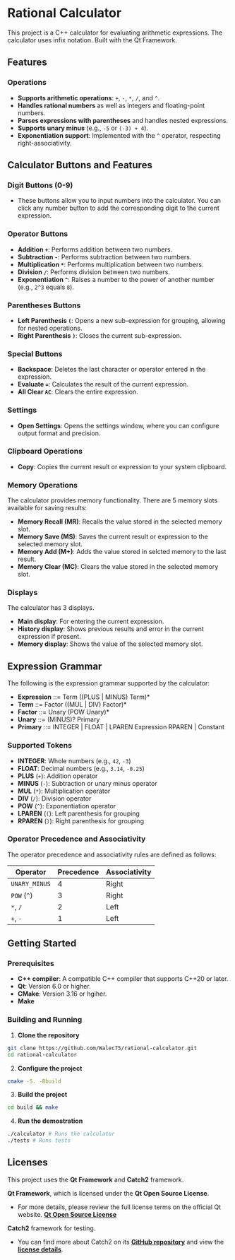 # Rational Calculator

This project is a C++ calculator for evaluating arithmetic expressions. The calculator uses infix notation. 
Built with the Qt Framework.

## Features

### Operations
- **Supports arithmetic operations**: `+`, `-`, `*`, `/`, and `^`.
- **Handles rational numbers** as well as integers and floating-point numbers.
- **Parses expressions with parentheses** and handles nested expressions.
- **Supports unary minus** (e.g., `-5` or `(-3) + 4`).
- **Exponentiation support**: Implemented with the `^` operator, respecting right-associativity.

## Calculator Buttons and Features
### **Digit Buttons (0-9)**
- These buttons allow you to input numbers into the calculator. You can click any number button to add the corresponding digit to the current expression.

### **Operator Buttons**
- **Addition `+`**: Performs addition between two numbers.
- **Subtraction `-`**: Performs subtraction between two numbers.
- **Multiplication `*`**: Performs multiplication between two numbers.
- **Division `/`**: Performs division between two numbers.
- **Exponentiation `^`**: Raises a number to the power of another number (e.g., `2^3` equals `8`).

### **Parentheses Buttons**
- **Left Parenthesis  `(`**: Opens a new sub-expression for grouping, allowing for nested operations.
- **Right Parenthesis `)`**: Closes the current sub-expression.

### **Special Buttons**
- **Backspace**: Deletes the last character or operator entered in the expression.
- **Evaluate `=`**: Calculates the result of the current expression.
- **All Clear `AC`**: Clears the entire expression.

### **Settings**
- **Open Settings**: Opens the settings window, where you can configure output format and precision.

### **Clipboard Operations**
- **Copy**: Copies the current result or expression to your system clipboard.

### **Memory Operations**
The calculator provides memory functionality. There are 5 memory slots available for saving results:

- **Memory Recall (MR)**: Recalls the value stored in the selected memory slot.
- **Memory Save (MS)**: Saves the current result or expression to the selected memory slot.
- **Memory Add (M+)**: Adds the value stored in selcted memory to the last result.
- **Memory Clear (MC)**: Clears the value stored in the selected memory slot.

### **Displays**
The calculator has 3 displays.
- **Main display**: For entering the current expression.
- **History display**: Shows previous results and error in the current expression if present.
- **Memory display**: Shows the value of the selected memory slot.

## Expression Grammar

The following is the expression grammar supported by the calculator:

- **Expression** ::= Term ((PLUS | MINUS) Term)*
- **Term** ::= Factor ((MUL | DIV) Factor)*
- **Factor** ::= Unary (POW Unary)*
- **Unary** ::= (MINUS)? Primary
- **Primary** ::= INTEGER | FLOAT | LPAREN Expression RPAREN | Constant


### Supported Tokens
- **INTEGER**: Whole numbers (e.g., `42`, `-3`)
- **FLOAT**: Decimal numbers (e.g., `3.14`, `-0.25`)
- **PLUS** (`+`): Addition operator
- **MINUS** (`-`): Subtraction or unary minus operator
- **MUL** (`*`): Multiplication operator
- **DIV** (`/`): Division operator
- **POW** (`^`): Exponentiation operator
- **LPAREN** (`(`): Left parenthesis for grouping
- **RPAREN** (`)`): Right parenthesis for grouping

### Operator Precedence and Associativity

The operator precedence and associativity rules are defined as follows:

| Operator     | Precedence | Associativity   |
|--------------|------------|-----------------|
| `UNARY_MINUS`| 4          | Right           |
| `POW` (`^`)  | 3          | Right           |
| `*`, `/`     | 2          | Left            |
| `+`, `-`     | 1          | Left            |

## Getting Started

### Prerequisites

- **C++ compiler**: A compatible C++ compiler that supports C++20 or later.
- **Qt**: Version 6.0 or higher.
- **CMake**: Version 3.16 or hgiher.
- **Make**

### Building and Running
1. **Clone the repository** 
```bash
git clone https://github.com/Walec75/rational-calculator.git
cd rational-calculator
```
2. **Configure the project**
```bash
cmake -S. -Bbuild
```
3. **Build the project**
```bash
cd build && make
```
4. **Run the demostration**
```bash
./calculator # Runs the calculator
./tests # Runs tests
```

## Licenses
This project uses the **Qt Framework** and **Catch2** framework.

**Qt Framework**, which is licensed under the **Qt Open Source License**.

- For more details, please review the full license terms on the official Qt website. **[Qt Open Source License](https://www.qt.io/terms-conditions)**



**Catch2** framework for testing. 
- You can find more about Catch2 on its **[GitHub repository](https://github.com/catchorg/Catch2)** and view the **[license details](https://github.com/catchorg/Catch2/blob/devel/LICENSE.txt)**.


